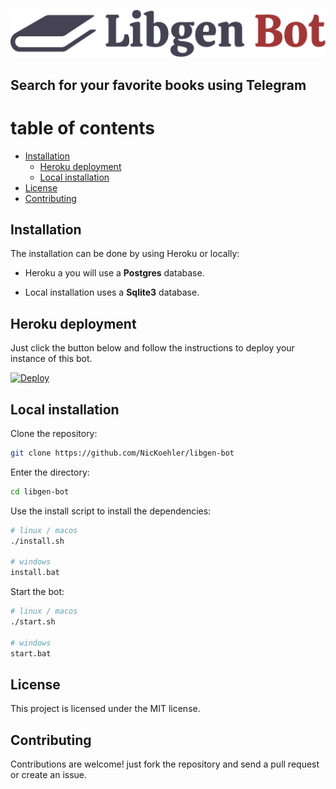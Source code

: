 ![Logo](https://raw.githubusercontent.com/NicKoehler/libgen-bot/master/libgen-bot/icon.svg "Logo")

## Search for your favorite books using Telegram

# table of contents
- [Installation](#installation)
  - [Heroku deployment](#heroku-deployment)
  - [Local installation](#local-installation)
- [License](#license)
- [Contributing](#contributing)

## Installation

The installation can be done by using Heroku or locally:

- Heroku a you will use a **Postgres** database.

- Local installation uses a **Sqlite3** database.

## Heroku deployment

Just click the button below and follow the instructions to deploy your instance of this bot.

[![Deploy](https://www.herokucdn.com/deploy/button.svg)](https://heroku.com/deploy?template=https://github.com/NicKoehler/libgen-bot/)

## Local installation

Clone the repository:
```sh
git clone https://github.com/NicKoehler/libgen-bot
```

Enter the directory:
```sh
cd libgen-bot
```

Use the install script to install the dependencies:
```sh
# linux / macos
./install.sh

# windows
install.bat
```

Start the bot:
```sh
# linux / macos
./start.sh

# windows
start.bat
```

## License

This project is licensed under the MIT license.

## Contributing

Contributions are welcome! just fork the repository and send a pull request or create an issue.
